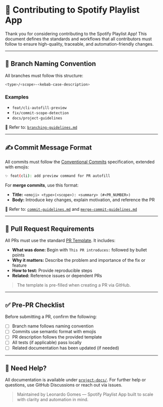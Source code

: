 # 🤝 Contributing to Spotify Playlist App

Thank you for considering contributing to the Spotify Playlist App!
This document defines the standards and workflows that all contributors must follow to ensure high-quality, traceable, and automation-friendly changes.

---

## 🌿 Branch Naming Convention

All branches must follow this structure:

```bash
<type>/<scope>-<kebab-case-description>
```

### Examples

- `feat/cli-autofill-preview`
- `fix/commit-scope-detection`
- `docs/project-guidelines`

📘 Refer to: [`branching-guidelines.md`](./project-docs/branching-guidelines.md)

---

## ✍️ Commit Message Format

All commits must follow the [Conventional Commits](https://www.conventionalcommits.org/) specification, extended with emojis:

```bash
✨ feat(cli): add preview command for PR autofill
```

For **merge commits**, use this format:

- **Title:** `<emoji> <type>(<scope>): <summary> (#<PR_NUMBER>)`
- **Body:** Introduce key changes, explain motivation, and reference the PR

📘 Refer to: [`commit-guidelines.md`](./project-docs/commit-guidelines.md) and [`merge-commit-guidelines.md`](./project-docs/merge-commit-guidelines.md)

---

## 🚀 Pull Request Requirements

All PRs must use the standard [PR Template](./project-docs/pr-template.md). It includes:

- **What was done:** Begin with `This PR introduces:` followed by bullet points
- **Why it matters:** Describe the problem and importance of the fix or feature
- **How to test:** Provide reproducible steps
- **Related:** Reference issues or dependent PRs

> The template is pre-filled when creating a PR via GitHub.

---

## ✅ Pre-PR Checklist

Before submitting a PR, confirm the following:

- [ ] Branch name follows naming convention
- [ ] Commits use semantic format with emojis
- [ ] PR description follows the provided template
- [ ] All tests (if applicable) pass locally
- [ ] Related documentation has been updated (if needed)

---

## 🧠 Need Help?

All documentation is available under [`project-docs/`](./project-docs/).
For further help or questions, use GitHub Discussions or reach out via issues.

> Maintained by Leonardo Gomes — Spotify Playlist App built to scale with clarity and automation in mind.
